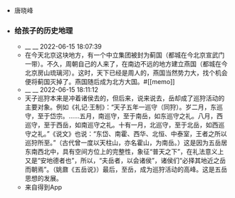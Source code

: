 - 唐晓峰
- ### 给孩子的历史地理
    - __ __ 2022-06-15 18:07:39
    - 在今天北京这块地方，有一个中立集团被封为蓟国（都城在今北京宣武门一带）。不久，周朝自己的人来了，在南边不远的地方建立燕国（都城在今北京房山琉璃河）。这时，天下已经是周人的，燕国当然势力大，找个机会便将蓟国灭掉了。燕国随后成为北方大国。#[[memo]]
    - __ __ 2022-06-15 18:11:12
    - 天子巡狩本来是冲着诸侯去的，但后来，说来说去，岳却成了巡狩活动的主要对象。例如《礼记·王制》：“天子五年一巡守（同狩）。岁二月，东巡守，至于岱宗。……五月，南巡守，至于南岳，如东巡守之礼。八月，西巡守，至于西岳，如南巡守之礼。十有一月，北巡守，至于北岳，如西巡守之礼。”《说文》也说：“东岱、南霍、西华、北恒、中泰室，王者之所以巡狩所至。”（古代曾一度以天柱山，亦名霍山，为南岳。）这是因为五岳居东南西北中，具有空间方位上的完整性，象征“普天之下”，在礼法意义上又是“安地德者也”，所以，“夫岳者，以会诸侯”，诸侯们“必择其地近之岳而朝焉”。（姚鼐《五岳说》）最后，至岳，成为巡狩活动的高峰。这是五岳思想的发展。
    - 来自得到App
